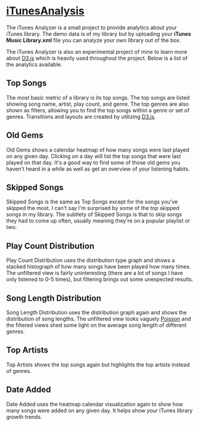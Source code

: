 [iTunesAnalysis](https://theconnman.github.io/iTunesAnalysis)
============
The iTunes Analyzer is a small project to provide analytics about your iTunes library. The demo data is of my library but by uploading your **iTunes Music Library.xml** file you can analyze your own library out of the box.

The iTunes Analyzer is also an experimental project of mine to learn more about [D3.js](http://d3js.org/) which is heavily used throughout the project. Below is a list of the analytics available.

## Top Songs ##
The most basic metric of a library is its top songs. The top songs are listed showing song name, artist, play count, and genre. The top genres are also shown as filters, allowing you to find the top songs within a genre or set of genres. Transitions and layouts are created by utilizing [D3.js](http://d3js.org/).

## Old Gems ##
Old Gems shows a calendar heatmap of how many songs were last played on any given day. Clicking on a day will list the top songs that were last played on that day. It's a good way to find some of those old gems you haven't heard in a while as well as get an overview of your listening habits.

## Skipped Songs ##
Skipped Songs is the same as Top Songs except for the songs you've skipped the most. I can't say I'm surprised by some of the top skipped songs in my library. The subtlety of Skipped Songs is that to skip songs they had to come up often, usually meaning they're on a popular playlist or two.

## Play Count Distribution ##
Play Count Distribution uses the distribution type graph and shows a stacked histograph of how many songs have been played how many times. The unfiltered view is fairly uninteresting (there are a lot of songs I have only listened to 0-5 times), but filtering brings out some unexpected results.

## Song Length Distribution ##
Song Length Distribution uses the distribution graph again and shows the distribution of song lengths. The unfiltered view looks vaguely [Poisson](http://en.wikipedia.org/wiki/Poisson_distribution) and the filtered views shed some light on the average song length of different genres.

## Top Artists ##
Top Artists shows the top songs again but highlights the top artists instead of genres.

## Date Added ##
Date Added uses the heatmap calendar visualization again to show how many songs were added on any given day. It helps show your iTunes library growth trends.